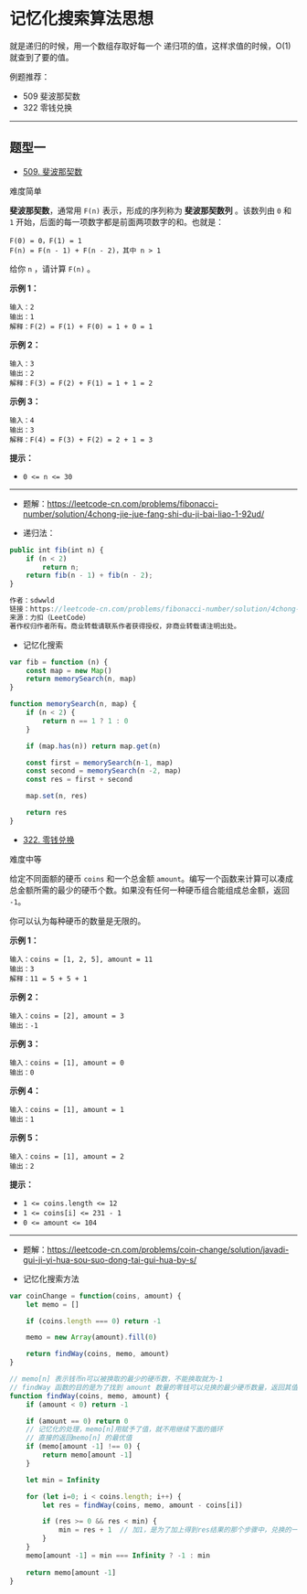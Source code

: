 # 记忆化搜索算法思想

就是递归的时候，用一个数组存取好每一个 递归项的值，这样求值的时候，O(1) 就查到了要的值。

例题推荐：

- 509 斐波那契数
- 322 零钱兑换

---

## 题型一

- [509. 斐波那契数](https://leetcode-cn.com/problems/fibonacci-number/)

难度简单

**斐波那契数**，通常用 `F(n)` 表示，形成的序列称为 **斐波那契数列** 。该数列由 `0` 和 `1` 开始，后面的每一项数字都是前面两项数字的和。也就是：

```
F(0) = 0，F(1) = 1
F(n) = F(n - 1) + F(n - 2)，其中 n > 1
```

给你 `n` ，请计算 `F(n)` 。

 

**示例 1：**

```
输入：2
输出：1
解释：F(2) = F(1) + F(0) = 1 + 0 = 1
```

**示例 2：**

```
输入：3
输出：2
解释：F(3) = F(2) + F(1) = 1 + 1 = 2
```

**示例 3：**

```
输入：4
输出：3
解释：F(4) = F(3) + F(2) = 2 + 1 = 3
```

 

**提示：**

- `0 <= n <= 30`

---

- 题解：https://leetcode-cn.com/problems/fibonacci-number/solution/4chong-jie-jue-fang-shi-du-ji-bai-liao-1-92ud/

- 递归法：

```js
public int fib(int n) {
    if (n < 2)
        return n;
    return fib(n - 1) + fib(n - 2);
}

作者：sdwwld
链接：https://leetcode-cn.com/problems/fibonacci-number/solution/4chong-jie-jue-fang-shi-du-ji-bai-liao-1-92ud/
来源：力扣（LeetCode）
著作权归作者所有。商业转载请联系作者获得授权，非商业转载请注明出处。
```

- 记忆化搜索



```js
var fib = function (n) {
    const map = new Map()
    return memorySearch(n, map)
}

function memorySearch(n, map) {
    if (n < 2) {
        return n == 1 ? 1 : 0
    }

    if (map.has(n)) return map.get(n)

    const first = memorySearch(n-1, map)
    const second = memorySearch(n -2, map)
    const res = first + second

    map.set(n, res)

    return res
}
```








- [322. 零钱兑换](https://leetcode-cn.com/problems/coin-change/)

难度中等

给定不同面额的硬币 `coins` 和一个总金额 `amount`。编写一个函数来计算可以凑成总金额所需的最少的硬币个数。如果没有任何一种硬币组合能组成总金额，返回 `-1`。

你可以认为每种硬币的数量是无限的。

 

**示例 1：**

```
输入：coins = [1, 2, 5], amount = 11
输出：3 
解释：11 = 5 + 5 + 1
```

**示例 2：**

```
输入：coins = [2], amount = 3
输出：-1
```

**示例 3：**

```
输入：coins = [1], amount = 0
输出：0
```

**示例 4：**

```
输入：coins = [1], amount = 1
输出：1
```

**示例 5：**

```
输入：coins = [1], amount = 2
输出：2
```

 

**提示：**

- `1 <= coins.length <= 12`
- `1 <= coins[i] <= 231 - 1`
- `0 <= amount <= 104`





---

- 题解：https://leetcode-cn.com/problems/coin-change/solution/javadi-gui-ji-yi-hua-sou-suo-dong-tai-gui-hua-by-s/



- 记忆化搜索方法




```js
var coinChange = function(coins, amount) {
    let memo = []

    if (coins.length === 0) return -1

    memo = new Array(amount).fill(0)

    return findWay(coins, memo, amount)
}

// memo[n] 表示钱币n可以被换取的最少的硬币数，不能换取就为-1
// findWay 函数的目的是为了找到 amount 数量的零钱可以兑换的最少硬币数量，返回其值
function findWay(coins, memo, amount) {
    if (amount < 0) return -1

    if (amount == 0) return 0
	// 记忆化的处理，memo[n]用赋予了值，就不用继续下面的循环
    // 直接的返回memo[n] 的最优值
    if (memo[amount -1] !== 0) {
        return memo[amount -1]
    }

    let min = Infinity

    for (let i=0; i < coins.length; i++) {
        let res = findWay(coins, memo, amount - coins[i])

        if (res >= 0 && res < min) {
            min = res + 1  // 加1，是为了加上得到res结果的那个步骤中，兑换的一个硬币
        }
    }
    memo[amount -1] = min === Infinity ? -1 : min
    
    return memo[amount -1]
}

```


